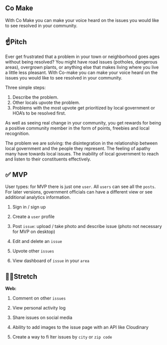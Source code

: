 ## **Co Make**

With Co Make you can make your voice heard on the issues you would like to see resolved in your community. 


## ☝️**Pitch**

Ever get frustrated that a problem in your town or neighborhood goes ages without being resolved? You might have road issues (potholes, dangerous areas), overgrown plants, or anything else that makes living where you live a little less pleasant. With Co-make you can make your voice heard on the issues you would like to see resolved in your community. 

Three simple steps: 
1. Describe the problem. 
2. Other locals upvote the problem. 
3. Problems with the most upvote get prioritized by local government or HOA’s to be resolved first. 

As well as seeing real change in your community, you get rewards for being a positive community member in the form of points, freebies and local recognition. 

The problem we are solving: the disintegration in the relationship between local government and the people they represent. The feeling of apathy many have towards local issues. The inability of local government to reach and listen to their constituents effectively.

## ✅ **MVP**

User types: for MVP there is just one `user`. All `users` can see all the `posts`. 
For later versions, government officials can have a different view or see additional analytics information.

1. Sign in / sign up

2. Create a `user` profile

3. Post `issue`: upload / take photo and describe issue (photo not necessary for MVP on desktop)

4. Edit and delete an `issue`

5. Upvote other `issues`

6. View dashboard of `issue` in your `area`

## 🏃‍♀️**Stretch**

**Web:**

1. Comment on other `issues`

2. View personal activity log

3. Share issues on social media

4. Ability to add images to the issue page with an API like Cloudinary

5. Create a way to fi
lter issues by `city` or `zip code`
